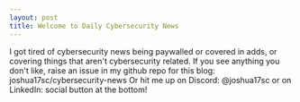 ```yaml
---
layout: post
title: Welcome to Daily Cybersecurity News
---
```


I got tired of cybersecurity news being paywalled or covered in adds, or covering things that aren't cybersecurity related.
If you see anything you don't like, raise an issue in my github repo for this blog: joshua17sc/cybersecurity-news 
Or hit me up on Discord: @joshua17sc or on LinkedIn: social button at the bottom!